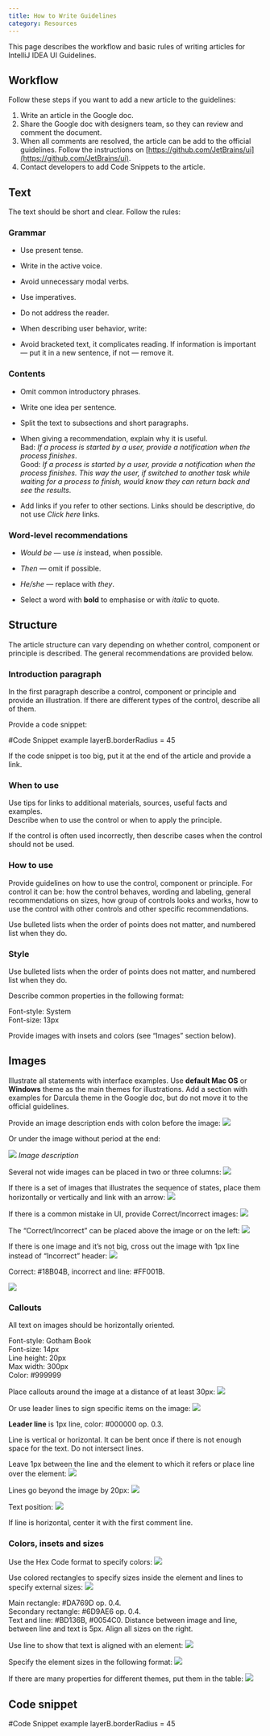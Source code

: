 ```yaml
---
title: How to Write Guidelines
category: Resources
---
```


This page describes the workflow and basic rules of writing articles for IntelliJ IDEA UI Guidelines.

## Workflow

Follow these steps if you want to add a new article to the guidelines:
1. Write an article in the Google doc.
2. Share the Google doc with designers team, so they can review and comment the document.
3. When all comments are resolved, the article can be add to the official guidelines. Follow the instructions on [https://github.com/JetBrains/ui](https://github.com/JetBrains/ui).
4. Contact developers to add Code Snippets to the article.

## Text

The text should be short and clear. Follow the rules:

### Grammar

* Use present tense.

* Write in the active voice.

* Avoid unnecessary modal verbs.

* Use imperatives.

* Do not address the reader.

* When describing user behavior, write:

* Avoid bracketed text, it complicates reading. If information is important — put it in a new sentence, if not — remove it.


### Contents

* Omit common introductory phrases.

* Write one idea per sentence.

* Split the text to subsections and short paragraphs.

* When giving a recommendation, explain why it is useful.  
Bad: *If a process is started by a user, provide a notification when the process finishes*.  
Good: *If a process is started by a user, provide a notification when the process finishes. This way the user, if switched to another task while waiting for a process to finish, would know they can return back and see the results*.

*  Add links if you refer to other sections. Links should be descriptive, do not use *Click here* links.

### Word-level recommendations

* *Would be* — use *is* instead, when possible.

* *Then* — omit if possible.

* *He/she* — replace with *they*.

* Select a word with **bold** to emphasise or with _italic_ to quote.


## Structure

The article structure can vary depending on whether control, component or principle is described. The general recommendations are provided below.

### Introduction paragraph

In the first paragraph describe a control, component or principle and provide an illustration. If there are different types of the control, describe all of them.

Provide a code snippet:

<div class="code-block__wrapper">#Code Snippet example
layerB.borderRadius = 45
</div>

If the code snippet is too big, put it at the end of the article and provide a link.

### When to use
<aside class="note sideblock _visible">Use tips for links to additional materials, sources, useful facts and examples.</aside>
Describe when to use the control or when to apply the principle.

If the control is often used incorrectly, then describe cases when the control should not be used.

### How to use

Provide guidelines on how to use the control, component or principle. For control it can be: how the control behaves, wording and labeling, general recommendations on sizes, how group of controls looks and works, how to use the control with other controls and other specific recommendations.

Use bulleted lists when the order of points does not matter, and numbered list when they do.

### Style

Use bulleted lists when the order of points does not matter, and numbered list when they do.

Describe common properties in the following format:

Font-style: System  
Font-size: 13px

Provide images with insets and colors (see “Images” section below).

## Images

Illustrate all statements with interface examples. Use **default Mac OS** or **Windows** theme as the main themes for illustrations. Add a section with examples for Darcula theme in the Google doc, but do not move it to the official guidelines.

Provide an image description ends with colon before the image:
![](/images/how_to_write_guidelines/example_1.png)

Or under the image without period at the end:

![](/images/how_to_write_guidelines/example_1.png)
*Image description*

Several not wide images can be placed in two or three columns:
![](/images/how_to_write_guidelines/example_2.png)

If there is a set of images that illustrates the sequence of states, place them horizontally or vertically and link with an arrow:
![](/images/how_to_write_guidelines/example_3.png)

If there is a common mistake in UI, provide Correct/Incorrect images:
![](/images/how_to_write_guidelines/corret_incorrect.png)

The “Correct/Incorrect” can be placed above the image or on the left:
![](/images/how_to_write_guidelines/correct_incorrect_vertical.png)

If there is one image and it’s not big, cross out the image with 1px line instead of “Incorrect” header:
![](/images/how_to_write_guidelines/incorrect.png)

Correct: #18B04B, incorrect and line: #FF001B.

![](/images/how_to_write_guidelines/correct_incorrect_sizes.png)


### Callouts

All text on images should be horizontally oriented.

Font-style: Gotham Book  
Font-size: 14px  
Line height: 20px  
Max width: 300px  
Color:  #999999  

Place callouts around the image at a distance of at least 30px:
![](/images/how_to_write_guidelines/callout_1.png)

Or use leader lines to sign specific items on the image:
![](/images/how_to_write_guidelines/callout_2.png)

**Leader line** is 1px line, color: #000000 op. 0.3.

Line is vertical or horizontal. It can be bent once if there is not enough space for the text. Do not intersect lines.

Leave 1px between the line and the element to which it refers or place line over the element:
![](/images/how_to_write_guidelines/leader_lines_1.png)

Lines go beyond the image by 20px:
![](/images/how_to_write_guidelines/leader_lines_2.png)

Text position:
![](/images/how_to_write_guidelines/leader_lines_3.png)

If line is horizontal, center it with the first comment line.

### Colors, insets and sizes

Use the Hex Code format to specify colors:
![](/images/how_to_write_guidelines/colors.png)

Use colored rectangles to specify sizes inside the element and lines to specify external sizes:
![](/images/how_to_write_guidelines/insets.png)   

Main rectangle: #DA769D op. 0.4.  
Secondary rectangle: #6D9AE6 op. 0.4.  
Text and line: #BD136B, #0054C0. Distance between image and line, between line and text is 5px. Align all sizes on the right.  

Use line to show that text is aligned with an element:
![](/images/how_to_write_guidelines/alignment.png)   

Specify the element sizes in the following format:
![](/images/how_to_write_guidelines/sizes.png)

If there are many properties for different themes, put them in the table:
![](/images/how_to_write_guidelines/themes.png)

## Code snippet
<div class="code-block__wrapper">#Code Snippet example
layerB.borderRadius = 45
</div>




